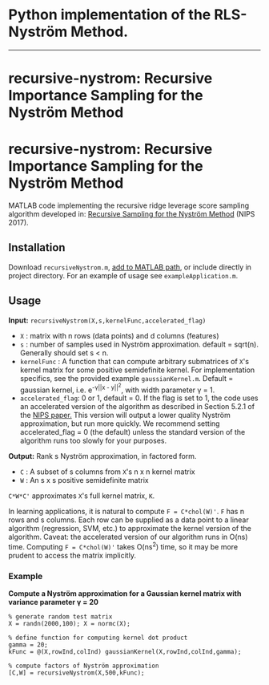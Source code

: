 # Python implementation of the RLS-Nyström Method.


---
# recursive-nystrom: Recursive Importance Sampling for the Nyström Method



# recursive-nystrom: Recursive Importance Sampling for the Nyström Method
MATLAB code implementing the recursive ridge leverage score sampling algorithm developed in: [Recursive Sampling for the Nyström Method](https://arxiv.org/abs/1605.07583) (NIPS 2017).

## Installation

Download `recursiveNystrom.m`, [add to MATLAB path](https://www.mathworks.com/help/matlab/ref/addpath.html), or include directly in project directory. For an example of usage see `exampleApplication.m`.

## Usage
**Input:**
`recursiveNystrom(X,s,kernelFunc,accelerated_flag)`

- `X` : matrix with n rows (data points) and d columns (features)
- `s` : number of samples used in Nyström approximation. default = sqrt(n). Generally should set s < n.
- `kernelFunc` : A function that can compute arbitrary submatrices of `X`'s kernel matrix for some positive semidefinite kernel. For implementation specifics, see the provided example `gaussianKernel.m`. Default = gaussian kernel, i.e. e<sup>-&gamma;||x - y||<sup>2</sup></sup>, with width parameter &gamma; = 1.
- `accelerated_flag`: 0 or 1, default = 0. If the flag is set to 1, the code uses an accelerated version of the algorithm as described in Section 5.2.1 of the [NIPS paper.](https://arxiv.org/abs/1605.07583) This version will output a lower quality Nyström approximation, but run more quickly. We recommend setting accelerated_flag = 0 (the default) unless the standard version of the algorithm runs too slowly for your purposes.

**Output:**
Rank s Nyström approximation, in factored form.

- `C` : A subset of s columns from `X`'s n x n kernel matrix
- `W` : An s x s positive semidefinite matrix

`C*W*C'` approximates `X`'s full kernel matrix, `K`.

In learning applications, it is natural to compute `F = C*chol(W)'`. `F` has n rows and s columns. Each row can be supplied as a data point to a linear algorithm (regression, SVM, etc.) to approximate the kernel version of the algorithm. Caveat: the accelerated version of our algorithm runs in O(ns) time. Computing `F = C*chol(W)'` takes O(ns<sup>2</sup>) time, so it may be more prudent to access the matrix implicitly.

### Example

**Compute a Nyström approximation for a Gaussian kernel matrix with variance parameter &gamma; = 20**

```
% generate random test matrix
X = randn(2000,100); X = normc(X);

% define function for computing kernel dot product
gamma = 20;
kFunc = @(X,rowInd,colInd) gaussianKernel(X,rowInd,colInd,gamma);

% compute factors of Nyström approximation
[C,W] = recursiveNystrom(X,500,kFunc);
```
